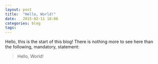 ```yaml
---
layout: post
title:  "Hello, World!"
date:   2015-02-11 18:06
categories: blog
tags:
---
```


Hello, this is the start of this blog! There is nothing more to see here than the following, mandatory, statement:

> Hello, World!
